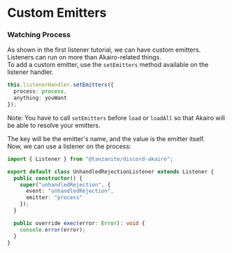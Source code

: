 <!-- markdownlint-disable MD001 -->

# Custom Emitters

### Watching Process

As shown in the first listener tutorial, we can have custom emitters.  
Listeners can run on more than Akairo-related things.  
To add a custom emitter, use the `setEmitters` method available on the listener handler.

```ts
this.listenerHandler.setEmitters({
  process: process,
  anything: youWant
});
```

Note: You have to call `setEmitters` before `load` or `loadAll` so that Akairo will be able to resolve your emitters.

The key will be the emitter's name, and the value is the emitter itself.  
Now, we can use a listener on the process:

```ts
import { Listener } from "@tanzanite/discord-akairo";

export default class UnhandledRejectionListener extends Listener {
  public constructor() {
    super("unhandledRejection", {
      event: "unhandledRejection",
      emitter: "process"
    });
  }

  public override exec(error: Error): void {
    console.error(error);
  }
}
```
